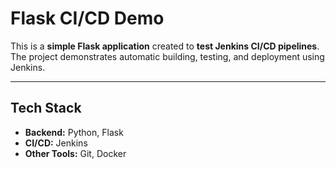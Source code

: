 # Flask CI/CD Demo

This is a **simple Flask application** created to **test Jenkins CI/CD pipelines**.  
The project demonstrates automatic building, testing, and deployment using Jenkins.

---

## Tech Stack
- **Backend:** Python, Flask  
- **CI/CD:** Jenkins  
- **Other Tools:** Git, Docker  

